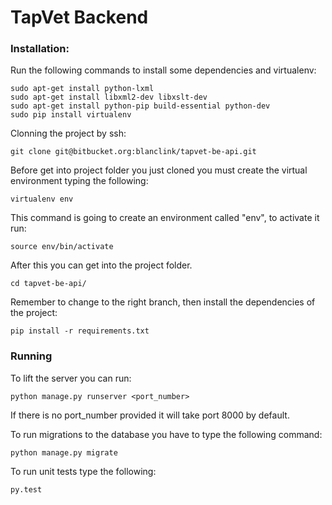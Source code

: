 # TapVet Backend

### Installation: ###

Run the following commands to install some dependencies and virtualenv:

    sudo apt-get install python-lxml
    sudo apt-get install libxml2-dev libxslt-dev
    sudo apt-get install python-pip build-essential python-dev
    sudo pip install virtualenv

Clonning the project by ssh:

    git clone git@bitbucket.org:blanclink/tapvet-be-api.git

Before get into project folder you just cloned you must create the virtual environment typing the following:

    virtualenv env

This command is going to create an environment called "env", to activate it run:

    source env/bin/activate

After this you can get into the project folder.

    cd tapvet-be-api/

Remember to change to the right branch, then install the dependencies of the project:

    pip install -r requirements.txt

### Running ###

To lift the server you can run:

    python manage.py runserver <port_number>

If there is no port_number provided it will take port 8000 by default.

To run migrations to the database you have to type the following command:

    python manage.py migrate

To run unit tests type the following:

    py.test

